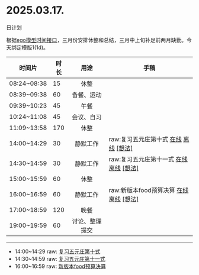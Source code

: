 # 2025.03.17.
日计划

根据[ego模型时间接口](https://gitee.com/hyg/blog/blob/master/timeflow.md)，三月份安排休整和总结，三月中上旬补足前两月缺勤。今天绑定模版1(1d)。

| 时间片 | 时长 | 用途 | 手稿 |
| --- | --- | :---: | --- |
| 08:24~08:38 | 15 | 休整 |  |
| 08:39~09:38 | 60 | 备餐、运动 |  |
| 09:39~10:23 | 45 | 午餐 |  |
| 10:24~11:08 | 45 | 会议、自习 |  |
| 11:09~13:58 | 170 | 休整 |  |
| 14:00~14:29 | 30 | 静默工作 | raw:复习五元庄第十式 [在线](http://simp.ly/p/8t3vlk) [离线](../../draft/2025/20250317140000.md) <a href="mailto:huangyg@mars22.com?subject=关于2025.03.17.[raw:复习五元庄第十式]任务&body=日期: 20250317%0D%0A序号: 5%0D%0A手稿:../../draft/2025/20250317140000.md%0D%0A---请勿修改邮件主题及以上内容 从下一行开始写您的想法---%0D%0A">[想法]</a> |
| 14:30~14:59 | 30 | 静默工作 | raw:复习五元庄第十一式 [在线](http://simp.ly/p/5k9gJy) [离线](../../draft/2025/20250317143000.md) <a href="mailto:huangyg@mars22.com?subject=关于2025.03.17.[raw:复习五元庄第十一式]任务&body=日期: 20250317%0D%0A序号: 6%0D%0A手稿:../../draft/2025/20250317143000.md%0D%0A---请勿修改邮件主题及以上内容 从下一行开始写您的想法---%0D%0A">[想法]</a> |
| 15:00~15:59 | 60 | 休整 |  |
| 16:00~16:59 | 60 | 静默工作 | raw:新版本food预算决算 [在线](http://simp.ly/p/4QDThK) [离线](../../draft/2025/20250317160000.md) <a href="mailto:huangyg@mars22.com?subject=关于2025.03.17.[raw:新版本food预算决算]任务&body=日期: 20250317%0D%0A序号: 8%0D%0A手稿:../../draft/2025/20250317160000.md%0D%0A---请勿修改邮件主题及以上内容 从下一行开始写您的想法---%0D%0A">[想法]</a> |
| 17:00~18:59 | 120 | 晚餐 |  |
| 19:00~19:59 | 60 | 讨论、整理提交 |  |

---

- 14:00~14:29	raw: [复习五元庄第十式](../../draft/2025/20250317.01.md)
- 14:30~14:59	raw: [复习五元庄第十一式](../../draft/2025/20250317.02.md)
- 16:00~16:59	raw: [新版本food预算决算](../../draft/2025/20250317.03.md)
